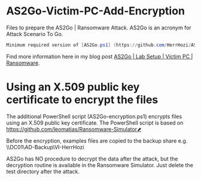 # AS2Go-Victim-PC-Add-Encryption

Files to prepare the AS2Go | Ransomware Attack. AS2Go is an acronym for Attack Scenario To Go. 

```PowerShell
Minimum required version of [AS2Go.ps1] (https://github.com/HerrHozi/AS2GO-Prepare-Victim-PC/blob/main/AS2Go.ps1) is 2.0.4.000!!!
```


Find more information here in my blog post [AS2Go | Lab Setup | Victim PC | Ransomware](https://herrhozi.com/2022/01/18/as2go--prepare-amp-run-the-attack--ransomware/). 

# Using an X.509 public key certificate to encrypt the files

The additional PowerShell script (AS2Go-encryption.ps1) encrypts files using an X.509 public key certificate. 
The PowerShell script is based on https://github.com/leomatias/Ransomware-Simulator⬈

Before the encryption, examples files are copied to the backup share e.g. \\\DC01\AD-Backup\VI-HerrHozi

AS2Go has NO procedure to decrypt the data after the attack, but the decryption routine is available in the Ransomware Simulator. Just delete the test directory after the attack.

